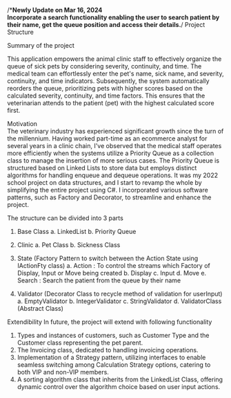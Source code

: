 
/***Newly Update on Mar 16, 2024 <br/>
<b>Incorporate a search functionality enabling the user to search patient by their name, get the queue position and access their details.</b>**/
Project Structure<br/>

Summary of the project <br/>

This application empowers the animal clinic staff to effectively organize the queue of sick pets by considering severity, continuity, and time. The medical team can effortlessly enter the pet's name, sick name, and severity, continuity, and time indicators. Subsequently, the system automatically reorders the queue, prioritizing pets with higher scores based on the calculated severity, continuity, and time factors. This ensures that the veterinarian attends to the patient (pet) with the highest calculated score first.


Motivation <br/>
The veterinary industry has experienced significant growth since the turn of the millennium. Having worked part-time as an ecommerce analyst for several years in a clinic chain, I've observed that the medical staff operates more efficiently when the systems utilize a Priority Queue as a collection class to manage the insertion of more serious cases. The Priority Queue is structured based on Linked Lists to store data but employs distinct algorithms for handling enqueue and dequeue operations.
It was my 2022 school project on data structures, and I start to revamp the whole by simplifying the entire project using C#. I incorporated various software patterns, such as Factory and Decorator, to streamline and enhance the project.

The structure can be divided into 3 parts
1.	Base Class
a.	LinkedList
b.	Priority Queue

3.	Clinic
a.	Pet Class
b.	Sickness Class

4.	State (Factory Pattern to switch between the Action State using IActionFty class)
a.	Action : To control the streams which Factory of Display, Input or Move being created
b.	Display
c.	Input
d.	Move
e.  Search : Search the patient from the queue by their name

5.	Validator (Decorator Class to recycle method of validation for userInput)
a.	EmptyValidator
b.	IntegerValidator
c.	StringValidator
d.	ValidatorClass (Abstract Class)

Extendibility
In future, the project will extend with following functionality
1.	Types and instances of customers, such as Customer Type and the Customer class representing the pet parent.
2.	The Invoicing class, dedicated to handling invoicing operations.
3.	Implementation of a Strategy pattern, utilizing interfaces to enable seamless switching among Calculation Strategy options, catering to both VIP and non-VIP members.
4.	A sorting algorithm class that inherits from the LinkedList Class, offering dynamic control over the algorithm choice based on user input actions.
